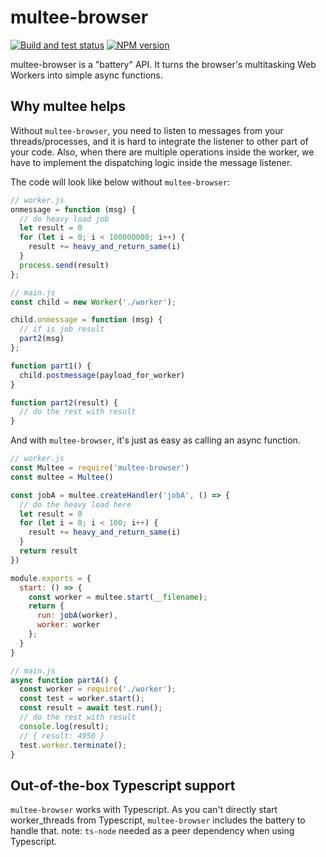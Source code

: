 # multee-browser

[![Build and test status](https://github.com/WeWatchWall/multee-browser/workflows/Lint%20and%20test/badge.svg)](https://github.com/WeWatchWall/multee-browser/actions?query=workflow%3A%22Lint+and+test%22)
[![NPM version](https://img.shields.io/npm/v/multee-browser.svg)](https://www.npmjs.com/package/multee-browser)

multee-browser is a "battery" API. It turns the browser's multitasking Web Workers into simple async functions.

## Why multee helps

Without `multee-browser`, you need to listen to messages from your threads/processes, and it is hard to integrate the listener to other part of your code. Also, when there are multiple operations inside the worker, we have to implement the dispatching logic inside the message listener.

The code will look like below without `multee-browser`:

```javascript
// worker.js
onmessage = function (msg) {
  // do heavy load job
  let result = 0
  for (let i = 0; i < 100000000; i++) {
    result += heavy_and_return_same(i)
  }
  process.send(result)
};

// main.js
const child = new Worker('./worker');

child.onmessage = function (msg) {
  // if is job result
  part2(msg)
};

function part1() {
  child.postmessage(payload_for_worker)
}

function part2(result) {
  // do the rest with result
}
```

And with `multee-browser`, it's just as easy as calling an async function.

```javascript
// worker.js
const Multee = require('multee-browser')
const multee = Multee()

const jobA = multee.createHandler('jobA', () => {
  // do the heavy load here
  let result = 0
  for (let i = 0; i < 100; i++) {
    result += heavy_and_return_same(i)
  }
  return result
})

module.exports = {
  start: () => {
    const worker = multee.start(__filename);
    return {
      run: jobA(worker),
      worker: worker
    };
  }
}

// main.js
async function partA() {
  const worker = require('./worker');
  const test = worker.start();
  const result = await test.run();
  // do the rest with result
  console.log(result);
  // { result: 4950 }
  test.worker.terminate();
}
```

## Out-of-the-box Typescript support

`multee-browser` works with Typescript. As you can't directly start worker_threads from Typescript, `multee-browser` includes the battery to handle that. note: `ts-node` needed as a peer dependency when using Typescript.
